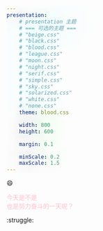 ```yaml
---
presentation:
    # presentation 主题
    # === 可选的主题 ===
    # "beige.css"
    # "black.css"
    # "blood.css"
    # "league.css"
    # "moon.css"
    # "night.css"
    # "serif.css"
    # "simple.css"
    # "sky.css"
    # "solarized.css"
    # "white.css"
    # "none.css"
    theme: blood.css

    width: 800
    height: 600

    margin: 0.1

    minScale: 0.2
    maxScale: 1.5
---
```


<head>
    <title></title>
</head>

<style>
div{
    color:pink; 
    text-shadow: 0px 0px 70px;
}
</style>

<!-- slide -->
<div id=1 ></div>

:smile:


<!-- slide -->
<div id=2>今天是不是<br>也是努力奋斗的一天呢？</div>

:struggle:


<script>
    var d = new Date();
    var e = document.getElementById("1");
    var str = new String();
    if (d.getHours() >= 18)
        str += "晚 上 ";
    else
        str += "早 上 ";
    str += "好 呀";

    e.innerHTML = str;
</script>
